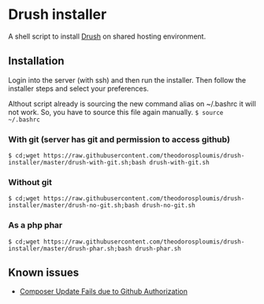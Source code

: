 # Drush installer
A shell script to install [Drush](https://github.com/drush-ops/drush) on shared hosting environment.

## Installation
Login into the server (with ssh) and then run the installer. Then follow the installer steps and select your preferences.

Althout script already is sourcing the new command alias on ~/.bashrc it will not work. So, you have to source this file again manually.
`$ source ~/.bashrc`

### With git (server has git and permission to access github)
`
$ cd;wget https://raw.githubusercontent.com/theodorosploumis/drush-installer/master/drush-with-git.sh;bash drush-with-git.sh
`

### Without git
`
$ cd;wget https://raw.githubusercontent.com/theodorosploumis/drush-installer/master/drush-no-git.sh;bash drush-no-git.sh
`
### As a php phar
`
$ cd;wget https://raw.githubusercontent.com/theodorosploumis/drush-installer/master/drush-phar.sh;bash drush-phar.sh
`

## Known issues
- [Composer Update Fails due to Github Authorization](https://github.com/composer/composer/issues/3542)
